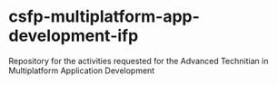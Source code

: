 # csfp-multiplatform-app-development-ifp
Repository for the activities requested for the Advanced Technitian in Multiplatform Application Development
